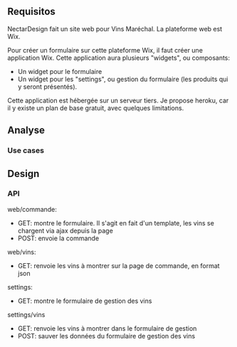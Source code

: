 ## Requisitos

NectarDesign fait un site web pour Vins Maréchal. La plateforme web est Wix. 

Pour créer un formulaire sur cette plateforme Wix, il faut créer une application Wix. 
Cette application aura plusieurs "widgets", ou composants:

+ Un widget pour le formulaire
+ Un widget pour les "settings", ou gestion du formulaire (les produits qui y seront présentés).

Cette application est hébergée sur un serveur tiers. Je propose heroku, car il y existe un plan 
de base gratuit, avec quelques limitations.

## Analyse

### Use cases


## Design

### API

web/commande: 
+ GET: montre le formulaire. Il s'agit en fait d'un template, les vins se chargent via ajax depuis la page
+ POST: envoie la commande

web/vins:
+ GET: renvoie les vins à montrer sur la page de commande, en format json

settings: 
+ GET: montre le formulaire de gestion des vins

settings/vins
+ GET: renvoie les vins à montrer dans le formulaire de gestion
+ POST: sauver les données du formulaire de gestion des vins


